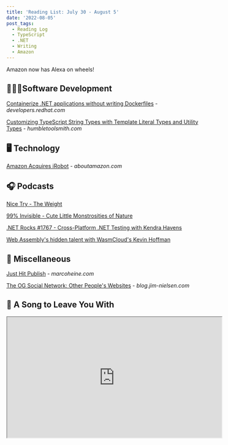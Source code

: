 ```yaml
---
title: 'Reading List: July 30 - August 5'
date: '2022-08-05'
post_tags:
  - Reading Log
  - TypeScript
  - .NET
  - Writing
  - Amazon
---
```


Amazon now has Alexa on wheels!
<!-- excerpt -->

<div class="reading-log"></div>

## 👨🏼‍💻Software Development

[Containerize .NET applications without writing Dockerfiles](https://developers.redhat.com/articles/2022/08/01/containerize-net-applications-without-writing-dockerfiles) - *developers.redhat.com*

[Customizing TypeScript String Types with Template Literal Types and Utility Types](http://humbletoolsmith.com/2022/08/01/customizing-typescript-string-types-with-template-literal-types-and-utility-types/) - *humbletoolsmith.com*

## 🖥 Technology

[Amazon Acquires iRobot](https://www.aboutamazon.com/news/company-news/amazon-and-irobot-sign-an-agreement-for-amazon-to-acquire-irobot) - *aboutamazon.com*

## 🎧 Podcasts

[Nice Try - The Weight](https://www.curbed.com/2021/11/nice-try-interior-weights-home-exercise.html)

[99% Invisible - Cute Little Monstrosities of Nature](https://99percentinvisible.org/episode/cute-little-monstrosities-of-nature/)

[.NET Rocks #1767 - Cross-Platform .NET Testing with Kendra Havens](https://www.dotnetrocks.com/?show=1767)

[Web Assembly's hidden talent with WasmCloud's Kevin Hoffman](https://www.hanselminutes.com/816/web-assemblys-hidden-talent-with-wasmclouds-kevin-hoffman)

## 🎒 Miscellaneous

[Just Hit Publish](https://marcoheine.com/blog/just-hit-publish/) - *marcoheine.com*

[The OG Social Network: Other People's Websites](https://blog.jim-nielsen.com/2022/other-peoples-websites/) - *blog.jim-nielsen.com*

## 🎵 A Song to Leave You With

<fit-vids>
    <iframe
        width="560"
        height="315"
        src="https://www.youtube.com/embed/HRqSg2PrJpY"
        title="Rise Against - People Live Here"
        allow="accelerometer; autoplay; clipboard-write; encrypted-media; gyroscope; picture-in-picture"
        allowfullscreen></iframe>
</fit-vids>